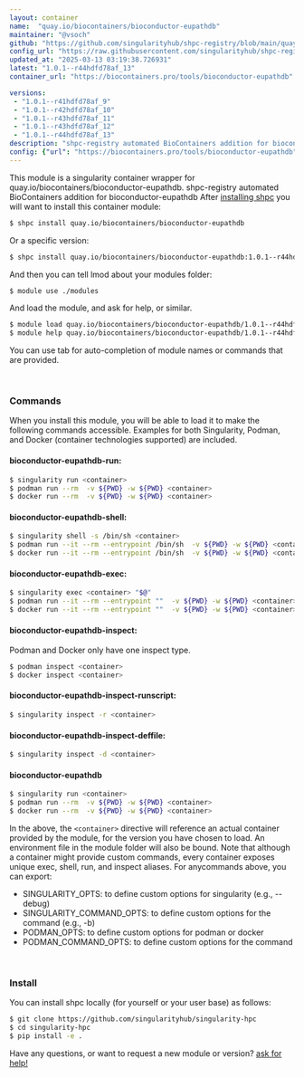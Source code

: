 ```yaml
---
layout: container
name:  "quay.io/biocontainers/bioconductor-eupathdb"
maintainer: "@vsoch"
github: "https://github.com/singularityhub/shpc-registry/blob/main/quay.io/biocontainers/bioconductor-eupathdb/container.yaml"
config_url: "https://raw.githubusercontent.com/singularityhub/shpc-registry/main/quay.io/biocontainers/bioconductor-eupathdb/container.yaml"
updated_at: "2025-03-13 03:19:38.726931"
latest: "1.0.1--r44hdfd78af_13"
container_url: "https://biocontainers.pro/tools/bioconductor-eupathdb"

versions:
 - "1.0.1--r41hdfd78af_9"
 - "1.0.1--r42hdfd78af_10"
 - "1.0.1--r43hdfd78af_11"
 - "1.0.1--r43hdfd78af_12"
 - "1.0.1--r44hdfd78af_13"
description: "shpc-registry automated BioContainers addition for bioconductor-eupathdb"
config: {"url": "https://biocontainers.pro/tools/bioconductor-eupathdb", "maintainer": "@vsoch", "description": "shpc-registry automated BioContainers addition for bioconductor-eupathdb", "latest": {"1.0.1--r44hdfd78af_13": "sha256:686dad3bc65c08cced2b3c10c823c033f8dc7190ea7590bca21fc6adaf7abcd5"}, "tags": {"1.0.1--r41hdfd78af_9": "sha256:fa7e853093aafe2efde0ad9843b77dae3735334510b8c533f5a4556a1df57430", "1.0.1--r42hdfd78af_10": "sha256:2a3feb5e9161295802a8da73f65f3974112acafc6df80c7d9d9aaedf29025a5a", "1.0.1--r43hdfd78af_11": "sha256:c4fe7f0f31879725a73df946a3e3dbbad542da0989705c2a3bef8aae201e3cf4", "1.0.1--r43hdfd78af_12": "sha256:8eac62029c705f59e3f0f0691f86a4322e104357e403ea10761a7b4462858939", "1.0.1--r44hdfd78af_13": "sha256:686dad3bc65c08cced2b3c10c823c033f8dc7190ea7590bca21fc6adaf7abcd5"}, "docker": "quay.io/biocontainers/bioconductor-eupathdb"}
---
```


This module is a singularity container wrapper for quay.io/biocontainers/bioconductor-eupathdb.
shpc-registry automated BioContainers addition for bioconductor-eupathdb
After [installing shpc](#install) you will want to install this container module:


```bash
$ shpc install quay.io/biocontainers/bioconductor-eupathdb
```

Or a specific version:

```bash
$ shpc install quay.io/biocontainers/bioconductor-eupathdb:1.0.1--r44hdfd78af_13
```

And then you can tell lmod about your modules folder:

```bash
$ module use ./modules
```

And load the module, and ask for help, or similar.

```bash
$ module load quay.io/biocontainers/bioconductor-eupathdb/1.0.1--r44hdfd78af_13
$ module help quay.io/biocontainers/bioconductor-eupathdb/1.0.1--r44hdfd78af_13
```

You can use tab for auto-completion of module names or commands that are provided.

<br>

### Commands

When you install this module, you will be able to load it to make the following commands accessible.
Examples for both Singularity, Podman, and Docker (container technologies supported) are included.

#### bioconductor-eupathdb-run:

```bash
$ singularity run <container>
$ podman run --rm  -v ${PWD} -w ${PWD} <container>
$ docker run --rm  -v ${PWD} -w ${PWD} <container>
```

#### bioconductor-eupathdb-shell:

```bash
$ singularity shell -s /bin/sh <container>
$ podman run --it --rm --entrypoint /bin/sh  -v ${PWD} -w ${PWD} <container>
$ docker run --it --rm --entrypoint /bin/sh  -v ${PWD} -w ${PWD} <container>
```

#### bioconductor-eupathdb-exec:

```bash
$ singularity exec <container> "$@"
$ podman run --it --rm --entrypoint ""  -v ${PWD} -w ${PWD} <container> "$@"
$ docker run --it --rm --entrypoint ""  -v ${PWD} -w ${PWD} <container> "$@"
```

#### bioconductor-eupathdb-inspect:

Podman and Docker only have one inspect type.

```bash
$ podman inspect <container>
$ docker inspect <container>
```

#### bioconductor-eupathdb-inspect-runscript:

```bash
$ singularity inspect -r <container>
```

#### bioconductor-eupathdb-inspect-deffile:

```bash
$ singularity inspect -d <container>
```



#### bioconductor-eupathdb

```bash
$ singularity run <container>
$ podman run --rm  -v ${PWD} -w ${PWD} <container>
$ docker run --rm  -v ${PWD} -w ${PWD} <container>
```


In the above, the `<container>` directive will reference an actual container provided
by the module, for the version you have chosen to load. An environment file in the
module folder will also be bound. Note that although a container
might provide custom commands, every container exposes unique exec, shell, run, and
inspect aliases. For anycommands above, you can export:

 - SINGULARITY_OPTS: to define custom options for singularity (e.g., --debug)
 - SINGULARITY_COMMAND_OPTS: to define custom options for the command (e.g., -b)
 - PODMAN_OPTS: to define custom options for podman or docker
 - PODMAN_COMMAND_OPTS: to define custom options for the command

<br>

### Install

You can install shpc locally (for yourself or your user base) as follows:

```bash
$ git clone https://github.com/singularityhub/singularity-hpc
$ cd singularity-hpc
$ pip install -e .
```

Have any questions, or want to request a new module or version? [ask for help!](https://github.com/singularityhub/singularity-hpc/issues)